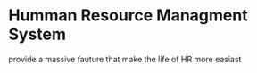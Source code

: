# Humman Resource Managment System

provide a massive fauture that make the life of HR more easiast
